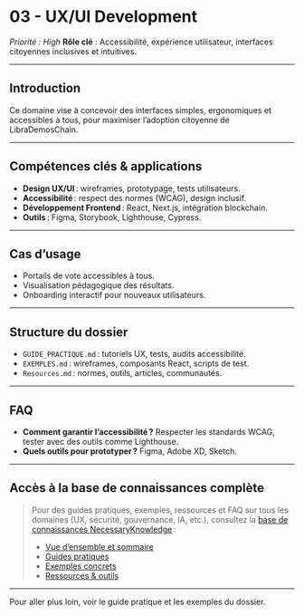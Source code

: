 # 03 - UX/UI Development
*Priorité : High*
**Rôle clé** : Accessibilité, expérience utilisateur, interfaces citoyennes inclusives et intuitives.

---

## Introduction
Ce domaine vise à concevoir des interfaces simples, ergonomiques et accessibles à tous, pour maximiser l’adoption citoyenne de LibraDemosChain.

---

## Compétences clés & applications
- **Design UX/UI** : wireframes, prototypage, tests utilisateurs.
- **Accessibilité** : respect des normes (WCAG), design inclusif.
- **Développement Frontend** : React, Next.js, intégration blockchain.
- **Outils** : Figma, Storybook, Lighthouse, Cypress.

---

## Cas d’usage
- Portails de vote accessibles à tous.
- Visualisation pédagogique des résultats.
- Onboarding interactif pour nouveaux utilisateurs.

---

## Structure du dossier
- `GUIDE_PRACTIQUE.md` : tutoriels UX, tests, audits accessibilité.
- `EXEMPLES.md` : wireframes, composants React, scripts de test.
- `Resources.md` : normes, outils, articles, communautés.

---

## FAQ
- **Comment garantir l’accessibilité ?**
  Respecter les standards WCAG, tester avec des outils comme Lighthouse.
- **Quels outils pour prototyper ?**
  Figma, Adobe XD, Sketch.

---

## Accès à la base de connaissances complète

> Pour des guides pratiques, exemples, ressources et FAQ sur tous les domaines (UX, sécurité, gouvernance, IA, etc.), consultez la [base de connaissances NecessaryKnowledge](../README.md) :
>
> - [Vue d’ensemble et sommaire](../README.md)
> - [Guides pratiques](./GUIDE_PRACTIQUE.md)
> - [Exemples concrets](./EXEMPLES.md)
> - [Ressources & outils](./Resources.md)

---

Pour aller plus loin, voir le guide pratique et les exemples du dossier.
